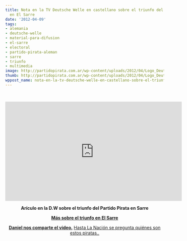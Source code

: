 ```yaml
---
title: Nota en la TV Deutsche Welle en castellano sobre el triunfo del Partido Pirata
  en El Sarre
date: '2012-04-09'
tags:
- alemania
- deutsche-welle
- material-para-difusion
- el-sarre
- electoral
- partido-pirata-aleman
- sarre
- triunfo
- multimedia
image: http://partidopirata.com.ar/wp-content/uploads/2012/04/Logo_DeutscheWelle.jpg
thumb: http://partidopirata.com.ar/wp-content/uploads/2012/04/Logo_DeutscheWelle-150x150.jpg
wppost_name: nota-en-la-tv-deutsche-welle-en-castellano-sobre-el-triunfo-del-partido-pirata-en-sarre
---
```


&nbsp;

<iframe src="http://www.youtube.com/embed/aaFmaYx3qo0" frameborder="0" width="560" height="315"></iframe>
<p style="text-align: center;"><strong>Arículo en la D.W sobre el triunfo del Partido Pirata en Sarre</strong></p>
<p style="text-align: center;"><strong><a href="http://partidopirata.com.ar/3664/el-partido-pirata-alemania-gano-en-las-elecciones-del-sarre-entra-en-el-parlamento">Más sobre el triunfo en El Sarre</a></strong></p>
<p style="text-align: center;"><strong><a href="http://www.mirincon.co/2012/04/donde-estan-los-piratas.html" target="_blank">Daniel nos comparte el video.</a></strong>
<a href="http://www.lanacion.com.ar/1463148-con-su-estilo-hippie-tecnologico-el-partido-pirata-gana-poder-en-alemania" target="_blank">Hasta La Nación se pregunta quiénes son estos piratas..</a></p>
